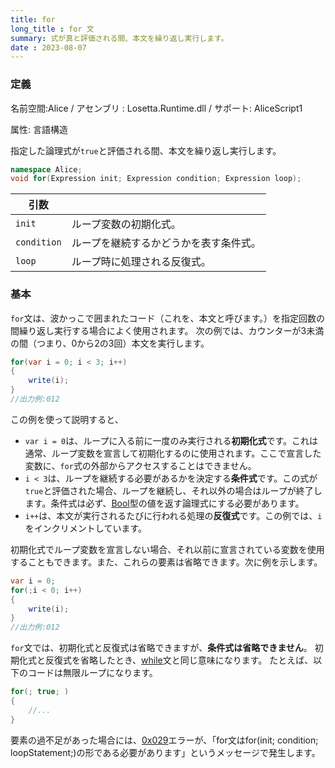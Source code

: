 ```yaml
---
title: for
long_title : for 文
summary: 式が真と評価される間、本文を繰り返し実行します。
date : 2023-08-07
---
```

### 定義
名前空間:Alice / アセンブリ : Losetta.Runtime.dll / サポート: AliceScript1

属性: 言語構造

指定した論理式が`true`と評価される間、本文を繰り返し実行します。

```cs title="AliceScript"
namespace Alice;
void for(Expression init; Expression condition; Expression loop);
```

|引数| |
|-|-|
|`init`| ループ変数の初期化式。|
|`condition`| ループを継続するかどうかを表す条件式。|
|`loop`| ループ時に処理される反復式。|

### 基本
`for`文は、波かっこで囲まれたコード（これを、本文と呼びます。）を指定回数の間繰り返し実行する場合によく使用されます。
次の例では、カウンターが3未満の間（つまり、0から2の3回）本文を実行します。

```cs title="AliceScript"
for(var i = 0; i < 3; i++)
{
    write(i);
}
//出力例:012
```
この例を使って説明すると、

- `var i = 0`は、ループに入る前に一度のみ実行される**初期化式**です。これは通常、ループ変数を宣言して初期化するのに使用されます。ここで宣言した変数に、`for`式の外部からアクセスすることはできません。
- `i < 3`は、ループを継続する必要があるかを決定する**条件式**です。この式が`true`と評価された場合、ループを継続し、それ以外の場合はループが終了します。条件式は必ず、[Bool](../bool/index.md)型の値を返す論理式にする必要があります。
- `i++`は、本文が実行されるたびに行われる処理の**反復式**です。この例では、`i`をインクリメントしています。

初期化式でループ変数を宣言しない場合、それ以前に宣言されている変数を使用することもできます。また、これらの要素は省略できます。次に例を示します。

```cs title="AliceScript"
var i = 0;
for(;i < 0; i++)
{
    write(i);
}
//出力例:012
```

`for`文では、初期化式と反復式は省略できますが、**条件式は省略できません**。
初期化式と反復式を省略したとき、[while](./while.md)文と同じ意味になります。
たとえば、以下のコードは無限ループになります。

```cs title="AliceScript"
for(; true; )
{
    //...
}
```

要素の過不足があった場合には、[0x029](../../general/exceptions/index.md)エラーが、「for文はfor(init; condition; loopStatement;)の形である必要があります」というメッセージで発生します。